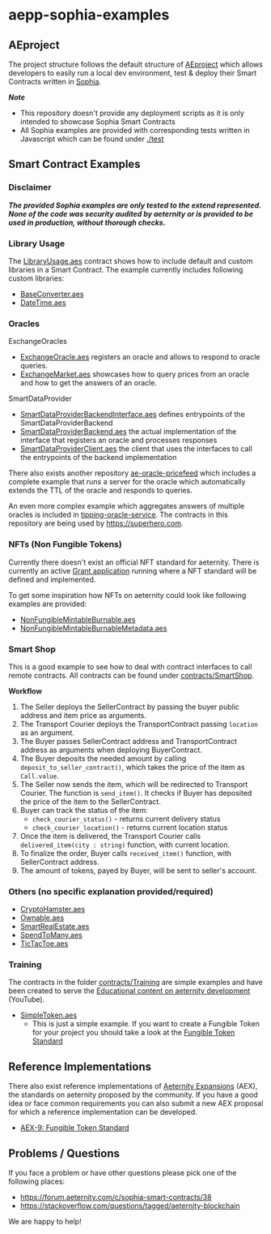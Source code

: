 # aepp-sophia-examples

## AEproject
The project structure follows the default structure of [AEproject](https://github.com/aeternity/aepp-aeproject-js) which allows developers to easily run a local dev environment, test & deploy their Smart Contracts written in [Sophia](https://github.com/aeternity/aesophia/blob/v6.0.0/docs/sophia.md).

***Note***
- This repository doesn't provide any deployment scripts as it is only intended to showcase Sophia Smart Contracts
- All Sophia examples are provided with corresponding tests written in Javascript which can be found under [./test](test)

## Smart Contract Examples

### Disclaimer
***The provided Sophia examples are only tested to the extend represented. None of the code was security audited by aeternity or is provided to be used in production, without thorough checks.***

### Library Usage

The [LibraryUsage.aes](contracts/Libraries/LibraryUsage.aes) contract shows how to include default and custom libraries in a Smart Contract. The example currently includes following custom libraries:
- [BaseConverter.aes](contracts/Libraries/lib/BaseConverter.aes)
- [DateTime.aes](contracts/Libraries/lib/DateTime.aes)

### Oracles

ExchangeOracles
- [ExchangeOracle.aes](contracts/ExchangeOracles/ExchangeOracle.aes) registers an oracle and allows to respond to oracle queries.
- [ExchangeMarket.aes](contracts/ExchangeOracles/ExchangeMarket.aes) showcases how to query prices from an oracle and how to get the answers of an oracle.

SmartDataProvider
- [SmartDataProviderBackendInterface.aes](contracts/SmartDataProvider/SmartDataProviderBackendInterface.aes) defines entrypoints of the SmartDataProviderBackend
- [SmartDataProviderBackend.aes](contracts/SmartDataProvider/SmartDataProviderBackend.aes) the actual implementation of the interface that registers an oracle and processes responses
- [SmartDataProviderClient.aes](contracts/SmartDataProvider/SmartDataProviderClient.aes) the client that uses the interfaces to call the entrypoints of the backend implementation

There also exists another repository [ae-oracle-pricefeed](https://github.com/aeternity/ae-oracle-pricefeed) which includes a complete example that runs a server for the oracle which automatically extends the TTL of the oracle and responds to queries.

An even more complex example which aggregates answers of multiple oracles is included in [tipping-oracle-service](https://github.com/aeternity/tipping-oracle-service). The contracts in this repository are being used by https://superhero.com.

### NFTs (Non Fungible Tokens)
Currently there doesn't exist an official NFT standard for aeternity. There is currently an active [Grant application](https://forum.aeternity.com/t/active-aeternity-nft-standard-and-implementation/9146) running where a NFT standard will be defined and implemented.

To get some inspiration how NFTs on aeternity could look like following examples are provided:
- [NonFungibleMintableBurnable.aes](contracts/NonFungibleToken/NonFungibleMintableBurnable.aes)
- [NonFungibleMintableBurnableMetadata.aes](contracts/NonFungibleToken/NonFungibleMintableBurnableMetadata.aes)

### Smart Shop

This is a good example to see how to deal with contract interfaces to call remote contracts. All contracts can be found under [contracts/SmartShop](contracts/SmartShop).

**Workflow**
1. The Seller deploys the SellerContract by passing the buyer public address and item price as arguments.
1. The Transport Courier deploys the TransportContract passing `location` as an argument.
1. The Buyer passes SellerContract address and TransportContract address as arguments when deploying BuyerContract.
1. The Buyer deposits the needed amount by calling `deposit_to_seller_contract()`, which takes the price of the item as `Call.value`.
1. The Seller now sends the item, which will be redirected to Transport Courier. The function is `send_item()`. It checks if Buyer has deposited the price of the item to the SellerContract.
1. Buyer can track the status of the item:
    - `check_courier_status()` - returns current delivery status
    - `check_courier_location()` - returns current location status
1. Once the item is delivered, the Transport Courier calls `delivered_item(city : string)` function, with current location.
1. To finalize the order, Buyer calls `received_item()` function, with SellerContract address.
1. The amount of tokens, payed by Buyer, will be sent to seller's account.

### Others (no specific explanation provided/required)
- [CryptoHamster.aes](contracts/CryptoHamster/CryptoHamster.aes)
- [Ownable.aes](contracts/Ownable/Ownable.aes)
- [SmartRealEstate.aes](contracts/SmartRealEstate/SmartRealEstate.aes)
- [SpendToMany.aes](contracts/SpendToMany/SpendToMany.aes)
- [TicTacToe.aes](contracts/SpendToMany/SpendToMany.aes)

### Training
The contracts in the folder [contracts/Training](contracts/Training) are simple examples and have been created to serve the [Educational content on aeternity development](https://www.youtube.com/playlist?list=PLZTjth8D1qBd47Qs3miHKtrHrxPzFpQ-3) (YouTube).

- [SimpleToken.aes](contracts/Training/SimpleToken.aes)
    - This is just a simple example. If you want to create a Fungible Token for your project you should take a look at the [Fungible Token Standard](https://github.com/aeternity/aeternity-fungible-token)

## Reference Implementations
There also exist reference implementations of [Aeternity Expansions](https://github.com/aeternity/AEXs#aeternity-expansions) (AEX), the standards on aeternity proposed by the community. If you have a good idea or face common requirements you can also submit a new AEX proposal for which a reference implementation can be developed.

- [AEX-9: Fungible Token Standard](https://github.com/aeternity/aeternity-fungible-token)

## Problems / Questions
If you face a problem or have other questions please pick one of the following places:
- https://forum.aeternity.com/c/sophia-smart-contracts/38
- https://stackoverflow.com/questions/tagged/aeternity-blockchain

We are happy to help!
